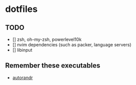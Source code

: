 # dotfiles

## TODO

- [] zsh, oh-my-zsh, powerlevel10k
- [] nvim dependencies (such as packer, language servers)
- [] libinput

## Remember these executables

- [autorandr](https://github.com/phillipberndt/autorandr)
